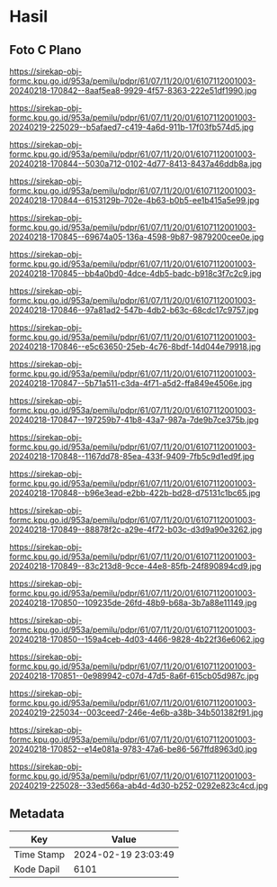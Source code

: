 # Hasil

## Foto C Plano

https://sirekap-obj-formc.kpu.go.id/953a/pemilu/pdpr/61/07/11/20/01/6107112001003-20240218-170842--8aaf5ea8-9929-4f57-8363-222e51df1990.jpg

https://sirekap-obj-formc.kpu.go.id/953a/pemilu/pdpr/61/07/11/20/01/6107112001003-20240219-225029--b5afaed7-c419-4a6d-911b-17f03fb574d5.jpg

https://sirekap-obj-formc.kpu.go.id/953a/pemilu/pdpr/61/07/11/20/01/6107112001003-20240218-170844--5030a712-0102-4d77-8413-8437a46ddb8a.jpg

https://sirekap-obj-formc.kpu.go.id/953a/pemilu/pdpr/61/07/11/20/01/6107112001003-20240218-170844--6153129b-702e-4b63-b0b5-ee1b415a5e99.jpg

https://sirekap-obj-formc.kpu.go.id/953a/pemilu/pdpr/61/07/11/20/01/6107112001003-20240218-170845--69674a05-136a-4598-9b87-9879200cee0e.jpg

https://sirekap-obj-formc.kpu.go.id/953a/pemilu/pdpr/61/07/11/20/01/6107112001003-20240218-170845--bb4a0bd0-4dce-4db5-badc-b918c3f7c2c9.jpg

https://sirekap-obj-formc.kpu.go.id/953a/pemilu/pdpr/61/07/11/20/01/6107112001003-20240218-170846--97a81ad2-547b-4db2-b63c-68cdc17c9757.jpg

https://sirekap-obj-formc.kpu.go.id/953a/pemilu/pdpr/61/07/11/20/01/6107112001003-20240218-170846--e5c63650-25eb-4c76-8bdf-14d044e79918.jpg

https://sirekap-obj-formc.kpu.go.id/953a/pemilu/pdpr/61/07/11/20/01/6107112001003-20240218-170847--5b71a511-c3da-4f71-a5d2-ffa849e4506e.jpg

https://sirekap-obj-formc.kpu.go.id/953a/pemilu/pdpr/61/07/11/20/01/6107112001003-20240218-170847--197259b7-41b8-43a7-987a-7de9b7ce375b.jpg

https://sirekap-obj-formc.kpu.go.id/953a/pemilu/pdpr/61/07/11/20/01/6107112001003-20240218-170848--1167dd78-85ea-433f-9409-7fb5c9d1ed9f.jpg

https://sirekap-obj-formc.kpu.go.id/953a/pemilu/pdpr/61/07/11/20/01/6107112001003-20240218-170848--b96e3ead-e2bb-422b-bd28-d75131c1bc65.jpg

https://sirekap-obj-formc.kpu.go.id/953a/pemilu/pdpr/61/07/11/20/01/6107112001003-20240218-170849--88878f2c-a29e-4f72-b03c-d3d9a90e3262.jpg

https://sirekap-obj-formc.kpu.go.id/953a/pemilu/pdpr/61/07/11/20/01/6107112001003-20240218-170849--83c213d8-9cce-44e8-85fb-24f890894cd9.jpg

https://sirekap-obj-formc.kpu.go.id/953a/pemilu/pdpr/61/07/11/20/01/6107112001003-20240218-170850--109235de-26fd-48b9-b68a-3b7a88e11149.jpg

https://sirekap-obj-formc.kpu.go.id/953a/pemilu/pdpr/61/07/11/20/01/6107112001003-20240218-170850--159a4ceb-4d03-4466-9828-4b22f36e6062.jpg

https://sirekap-obj-formc.kpu.go.id/953a/pemilu/pdpr/61/07/11/20/01/6107112001003-20240218-170851--0e989942-c07d-47d5-8a6f-615cb05d987c.jpg

https://sirekap-obj-formc.kpu.go.id/953a/pemilu/pdpr/61/07/11/20/01/6107112001003-20240219-225034--003ceed7-246e-4e6b-a38b-34b501382f91.jpg

https://sirekap-obj-formc.kpu.go.id/953a/pemilu/pdpr/61/07/11/20/01/6107112001003-20240218-170852--e14e081a-9783-47a6-be86-567ffd8963d0.jpg

https://sirekap-obj-formc.kpu.go.id/953a/pemilu/pdpr/61/07/11/20/01/6107112001003-20240219-225028--33ed566a-ab4d-4d30-b252-0292e823c4cd.jpg


## Metadata

| Key        | Value               |
| ---------- | ------------------- |
| Time Stamp | 2024-02-19 23:03:49 |
| Kode Dapil | 6101                |



